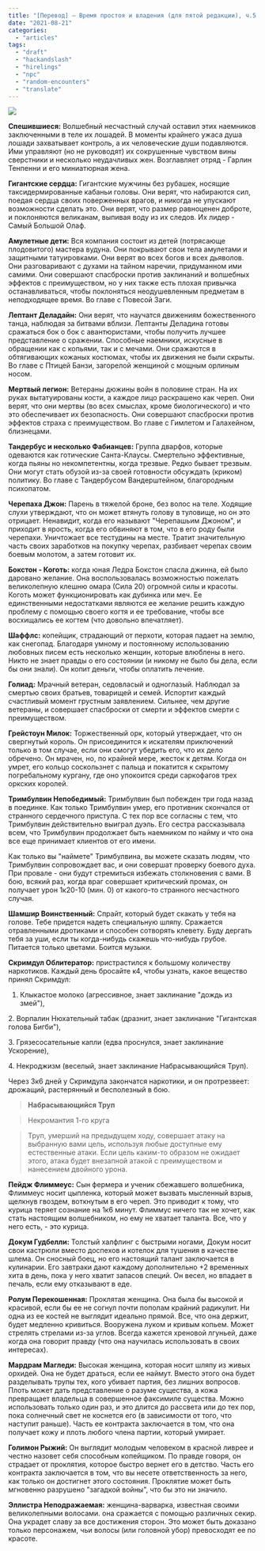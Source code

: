 ```yaml
---
title: "[Перевод] — Время простоя и владения (для пятой редакции), ч.5 — ПРИМЕРЫ НАЕМНИКОВ И ОТРЯДОВ"
date: "2021-08-21"
categories: 
  - "articles"
tags: 
  - "draft"
  - "hackandslash"
  - "hirelings"
  - "npc"
  - "random-encounters"
  - "translate"
---
```


![](https://cyborgsandmages.files.wordpress.com/2021/08/image.png?w=569)

**Спешившиеся:** Волшебный несчастный случай оставил этих наемников заключенными в теле их лошадей. В моменты крайнего ужаса душа лошади захватывает контроль, а их человеческие души подавляются. Ими управляют (но не руководят) их сокрушенные чувством вины сверстники и несколько неудачливых жен. Возглавляет отряд - Гарлин Тенпенни и его миниатюрная жена.

**Гигантские сердца:** Гигантские мужчины без рубашек, носящие таксидермированные кабаньи головы. Они верят, что набираются сил, поедая сердца своих поверженных врагов, и никогда не упускают возможности сделать это. Они верят, что размер равноценен доброте, и поклоняются великанам, выпивая воду из их следов. Их лидер - Самый Большой Олаф.

**Амулетные дети:** Вся компания состоит из детей (потрясающе плодовитого) мастера вудуна. Они покрывают свои тела амулетами и защитными татуировками. Они верят во всех богов и всех дьяволов. Они разговаривают с духами на тайном наречии, придуманном ими самими. Они совершают спасброски против заклинаний и волшебных эффектов с преимуществом, но у них также есть плохая привычка останавливаться, чтобы поклоняться неодушевленным предметам в неподходящее время. Во главе с Повесой Заги.

**Лептант Деладайн:** Они верят, что научатся движениям божественного танца, наблюдая за битвами вблизи. Лептанты Деладина готовы сражаться бок о бок с авантюристами, чтобы получить лучшее представление о сражении. Способные наемники, искусные в обращении как с копьями, так и с мечами. Они сражаются в обтягивающих кожаных костюмах, чтобы их движения не были скрыты. Во главе с Птицей Банзи, загорелой женщиной с мощным орлиным носом.

**Мертвый легион:** Ветераны дюжины войн в половине стран. На их руках вытатуированы кости, а каждое лицо раскрашено как череп. Они верят, что они мертвы (во всех смыслах, кроме биологического) и что это обеспечивает их безопасность. Они совершают спасброски против эффектов страха c преимуществом. Во главе с Гимлетом и Галахейном, близнецами.

**Тандербус и несколько Фабианцев:** Группа дварфов, которые одеваются как готические Санта-Клаусы. Смертельно эффективные, когда пьяны но некомпетентны, когда трезвые. Редко бывает трезвым. Они могут стать обузой из-за своей готовности обсуждать (криком) политику. Во главе с Тандербусом Вандерштейном, благородным психопатом.

**Черепаха Джон:** Парень в тяжелой броне, без волос на теле. Ходящие слухи утверждают, что он может втянуть голову в туловище, но он это отрицает. Ненавидит, когда его называют "Черепашьим Джоном", и приходит в ярость, когда его обвиняют в том, что в его роду были черепахи. Уничтожает все тестудины на месте. Тратит значительную часть своих заработков на покупку черепах, разбивает черепах своим боевым молотом, а затем готовит их.

**Бокстон - Коготь:** когда юная Ледра Бокстон спасла джинна, ей было даровано желание. Она воспользовалась возможностью пожелать великолепную клешню омара (Сила 20) огромной силы и красоты. Коготь может функционировать как дубинка или меч. Ее единственными недостатками являются ее желание решить каждую проблему с помощью своего когтя и ее требование, чтобы все восхищались ее когтем (что довольно впечатляет).

**Шаффлс:** копейщик, страдающий от перхоти, которая падает на землю, как снегопад. Благодаря умному и постоянному использованию любовных писем есть несколько женщин, которые влюблены в него. Никто не знает правды о его состоянии (и никому не было бы дела, если бы они знали). Он копит деньги, чтобы оплатить лечение.

**Голиад:** Мрачный ветеран, седовласый и одноглазый. Наблюдал за смертью своих братьев, товарищей и семей. Испортит каждый счастливый момент грустным заявлением. Сильнее, чем другие ветераны, и совершает спасброски от смерти и эффектов смерти с преимуществом.

**Грейстоун Милок:** Торжественный орк, который утверждает, что он свергнутый король. Он присоединится к искателям приключений только в том случае, если они смогут убедить его, что их дело обречено. Он мрачен, но, по крайней мере, жесток к детям. Когда он умрет, его кольцо соскользнет с пальца и покатится к скрытому погребальному кургану, где оно упокоится среди саркофагов трех оркских королей.

**Тримбулвин Непобедимый:** Тримбулвин был побежден три года назад в поединке. Как только Тримбулвин умер, его противник скончался от странного сердечного приступа. С тех пор все согласны с тем, что Тримбулвин действительно выиграл дуэль. Его сестра рассказывала всем, что Тримбулвин продолжает быть наемником по найму и что она все еще принимает клиентов от его имени.

Как только вы "наймете" Тримбулвина, вы можете сказать людям, что Тримбулвин сопровождает вас, и они совершат проверку боевого духа. При провале - они будут стремиться избежать столкновения с вами. В бою, всякий раз, когда враг совершает критический промах, он получает урон 1к20-10 (мин. 0) от какого-то странного несчастного случая.

**Шамшир Воинственный:** Спрайт, который будет скакать у тебя на голове. Тебе придется надеть специальную шляпу. Сражается отравленными дротиками и способен сотворять клевету. Буду дергать тебя за уши, если ты когда-нибудь скажешь что-нибудь грубое. Питается только цветами. Боится музыки.

**Скримдул Облитератор:** пристрастился к большому количеству наркотиков. Каждый день бросайте к4, чтобы узнать, какое вещество принял Скримдул:

1. Клыкастое молоко (агрессивное, знает заклинание "дождь из змей"),

2\. Ворпалин Нюхательный табак (дразнит, знает заклинание "Гигантская голова Бигби"),

3\. Грязесосательные капли (едва проснулся, знает заклинание Ускорение),

4\. Некроджизм (веселый, знает заклинание Набрасывающийся Труп).

Через 3к6 дней у Скримдула закончатся наркотики, и он протрезвеет: дрожащий, растерянный и бесполезный в бою.

> **Набрасывающийся Труп**

> Некромантия 1-го круга

> Труп, умерший на предыдущем ходу, совершает атаку на выбранную вами цель, используя любые доступные ему естественные атаки. Если цель каким-то образом не ожидает этого, атака будет внезапной атакой с преимуществом и нанесением двойного урона.

**Пейдж Флиммеус:** Сын фермера и ученик сбежавшего волшебника, Флиммеус носит цыпленка, который может вызвать мысленный взрыв, щелкнув гвоздем, воткнутым в его череп. Это приводит к тому, что курица теряет сознание на 1к6 минут. Флиммус ничего так не хочет, как стать настоящим волшебником, но ему не хватает таланта. Все, что у него есть, - это курица.

**Докум Гудбелли:** Толстый халфлинг с быстрыми ногами, Докум носит свои кастрюли вместо доспехов и котелок для тушения в качестве шлема. Он сносный боец, но его настоящий талант заключается в кулинарии. Его завтраки дают каждому дополнительно +2 временных хита в день, пока у него хватит запасов специй. Он весел, но впадает в печаль, если ему отказывают в еде.

**Ролум Перекошенная:** Проклятая женщина. Она была бы высокой и красивой, если бы ее не согнул почти пополам крайний радикулит. Ни одна из ее костей не выглядит идеально прямой. Все, что она держит, будет медленно кривиться. Вооружена луком и кривым копьем. Может стрелять стрелами из-за углов. Всегда кажется хреновой лгуньей, даже когда она говорит правду (что она научилась использовать в своих интересах).

**Мардрам Магледи:** Высокая женщина, которая носит шляпу из живых орхидей. Она не будет драться, если ее наймут. Вместо этого она будет разделывать трупы тех, кого убивает партия, без лишних вопросов. Плоть может дать представление о разуме существа, а кожа превращает владельца в совершенное факсимиле существа. Можно использовать только один раз, и это длится до рассвета или до тех пор, пока солнечный свет не коснется его (в зависимости от того, что наступит раньше). Часть ее контракта заключается в том, что она получает кожу и плоть любого члена партии, который умирает.

**Голимон Рыжий:** Он выглядит молодым человеком в красной ливрее и честно назовет себя способным копейщиком. По правде говоря, он страдает от проклятия, которое быстро вернет его в детство. Часть его контракта заключается в том, что вы несете ответственность за него, как только он достигнет этого состояния. Проклятие может быть мгновенно разрушено "загадкой войны", что бы это ни значило.

**Эллистра Неподражаемая:** женщина-варварка, известная своими великолепными волосами. она сражается с помощью различных секир. Она украдет славу за все достижения сторон. Это может быть доказано только персонажем, чьи волосы (или головной убор) превосходят ее по красоте.
